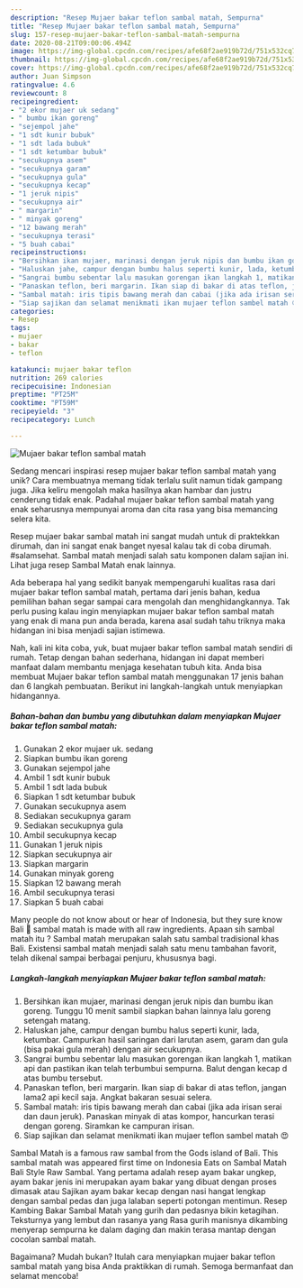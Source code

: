 ```yaml
---
description: "Resep Mujaer bakar teflon sambal matah, Sempurna"
title: "Resep Mujaer bakar teflon sambal matah, Sempurna"
slug: 157-resep-mujaer-bakar-teflon-sambal-matah-sempurna
date: 2020-08-21T09:00:06.494Z
image: https://img-global.cpcdn.com/recipes/afe68f2ae919b72d/751x532cq70/mujaer-bakar-teflon-sambal-matah-foto-resep-utama.jpg
thumbnail: https://img-global.cpcdn.com/recipes/afe68f2ae919b72d/751x532cq70/mujaer-bakar-teflon-sambal-matah-foto-resep-utama.jpg
cover: https://img-global.cpcdn.com/recipes/afe68f2ae919b72d/751x532cq70/mujaer-bakar-teflon-sambal-matah-foto-resep-utama.jpg
author: Juan Simpson
ratingvalue: 4.6
reviewcount: 8
recipeingredient:
- "2 ekor mujaer uk sedang"
- " bumbu ikan goreng"
- "sejempol jahe"
- "1 sdt kunir bubuk"
- "1 sdt lada bubuk"
- "1 sdt ketumbar bubuk"
- "secukupnya asem"
- "secukupnya garam"
- "secukupnya gula"
- "secukupnya kecap"
- "1 jeruk nipis"
- "secukupnya air"
- " margarin"
- " minyak goreng"
- "12 bawang merah"
- "secukupnya terasi"
- "5 buah cabai"
recipeinstructions:
- "Bersihkan ikan mujaer, marinasi dengan jeruk nipis dan bumbu ikan goreng. Tunggu 10 menit sambil siapkan bahan lainnya lalu goreng setengah matang."
- "Haluskan jahe, campur dengan bumbu halus seperti kunir, lada, ketumbar. Campurkan hasil saringan dari larutan asem, garam dan gula (bisa pakai gula merah) dengan air secukupnya."
- "Sangrai bumbu sebentar lalu masukan gorengan ikan langkah 1, matikan api dan pastikan ikan telah terbumbui sempurna. Balut dengan kecap d atas bumbu tersebut."
- "Panaskan teflon, beri margarin. Ikan siap di bakar di atas teflon, jangan lama2 api kecil saja. Angkat bakaran sesuai selera."
- "Sambal matah: iris tipis bawang merah dan cabai (jika ada irisan serai dan daun jeruk). Panaskan minyak di atas kompor, hancurkan terasi dengan goreng. Siramkan ke campuran irisan."
- "Siap sajikan dan selamat menikmati ikan mujaer teflon sambel matah 😍"
categories:
- Resep
tags:
- mujaer
- bakar
- teflon

katakunci: mujaer bakar teflon 
nutrition: 269 calories
recipecuisine: Indonesian
preptime: "PT25M"
cooktime: "PT59M"
recipeyield: "3"
recipecategory: Lunch

---
```



![Mujaer bakar teflon sambal matah](https://img-global.cpcdn.com/recipes/afe68f2ae919b72d/751x532cq70/mujaer-bakar-teflon-sambal-matah-foto-resep-utama.jpg)

Sedang mencari inspirasi resep mujaer bakar teflon sambal matah yang unik? Cara membuatnya memang tidak terlalu sulit namun tidak gampang juga. Jika keliru mengolah maka hasilnya akan hambar dan justru cenderung tidak enak. Padahal mujaer bakar teflon sambal matah yang enak seharusnya mempunyai aroma dan cita rasa yang bisa memancing selera kita.

Resep mujaer bakar sambal matah ini sangat mudah untuk di praktekkan dirumah, dan ini sangat enak banget nyesal kalau tak di coba dirumah. #salamsehat. Sambal matah menjadi salah satu komponen dalam sajian ini. Lihat juga resep Sambal Matah enak lainnya.

Ada beberapa hal yang sedikit banyak mempengaruhi kualitas rasa dari mujaer bakar teflon sambal matah, pertama dari jenis bahan, kedua pemilihan bahan segar sampai cara mengolah dan menghidangkannya. Tak perlu pusing kalau ingin menyiapkan mujaer bakar teflon sambal matah yang enak di mana pun anda berada, karena asal sudah tahu triknya maka hidangan ini bisa menjadi sajian istimewa.


Nah, kali ini kita coba, yuk, buat mujaer bakar teflon sambal matah sendiri di rumah. Tetap dengan bahan sederhana, hidangan ini dapat memberi manfaat dalam membantu menjaga kesehatan tubuh kita. Anda bisa membuat Mujaer bakar teflon sambal matah menggunakan 17 jenis bahan dan 6 langkah pembuatan. Berikut ini langkah-langkah untuk menyiapkan hidangannya.

<!--inarticleads1-->

##### Bahan-bahan dan bumbu yang dibutuhkan dalam menyiapkan Mujaer bakar teflon sambal matah:

1. Gunakan 2 ekor mujaer uk. sedang
1. Siapkan  bumbu ikan goreng
1. Gunakan sejempol jahe
1. Ambil 1 sdt kunir bubuk
1. Ambil 1 sdt lada bubuk
1. Siapkan 1 sdt ketumbar bubuk
1. Gunakan secukupnya asem
1. Sediakan secukupnya garam
1. Sediakan secukupnya gula
1. Ambil secukupnya kecap
1. Gunakan 1 jeruk nipis
1. Siapkan secukupnya air
1. Siapkan  margarin
1. Gunakan  minyak goreng
1. Siapkan 12 bawang merah
1. Ambil secukupnya terasi
1. Siapkan 5 buah cabai


Many people do not know about or hear of Indonesia, but they sure know Bali 🙂 sambal matah is made with all raw ingredients. Apaan sih sambal matah itu ? Sambal matah merupakan salah satu sambal tradisional khas Bali. Existensi sambal matah menjadi salah satu menu tambahan favorit, telah dikenal sampai berbagai penjuru, khususnya bagi. 

<!--inarticleads2-->

##### Langkah-langkah menyiapkan Mujaer bakar teflon sambal matah:

1. Bersihkan ikan mujaer, marinasi dengan jeruk nipis dan bumbu ikan goreng. Tunggu 10 menit sambil siapkan bahan lainnya lalu goreng setengah matang.
1. Haluskan jahe, campur dengan bumbu halus seperti kunir, lada, ketumbar. Campurkan hasil saringan dari larutan asem, garam dan gula (bisa pakai gula merah) dengan air secukupnya.
1. Sangrai bumbu sebentar lalu masukan gorengan ikan langkah 1, matikan api dan pastikan ikan telah terbumbui sempurna. Balut dengan kecap d atas bumbu tersebut.
1. Panaskan teflon, beri margarin. Ikan siap di bakar di atas teflon, jangan lama2 api kecil saja. Angkat bakaran sesuai selera.
1. Sambal matah: iris tipis bawang merah dan cabai (jika ada irisan serai dan daun jeruk). Panaskan minyak di atas kompor, hancurkan terasi dengan goreng. Siramkan ke campuran irisan.
1. Siap sajikan dan selamat menikmati ikan mujaer teflon sambel matah 😍


Sambal Matah is a famous raw sambal from the Gods island of Bali. This sambal matah was appeared first time on Indonesia Eats on Sambal Matah Bali Style Raw Sambal. Yang pertama adalah resep ayam bakar ungkep, ayam bakar jenis ini merupakan ayam bakar yang dibuat dengan proses dimasak atau Sajikan ayam bakar kecap dengan nasi hangat lengkap dengan sambal pedas dan juga lalaban seperti potongan mentimun. Resep Kambing Bakar Sambal Matah yang gurih dan pedasnya bikin ketagihan. Teksturnya yang lembut dan rasanya yang Rasa gurih manisnya dikambing menyerap sempurna ke dalam daging dan makin terasa mantap dengan cocolan sambal matah. 

Bagaimana? Mudah bukan? Itulah cara menyiapkan mujaer bakar teflon sambal matah yang bisa Anda praktikkan di rumah. Semoga bermanfaat dan selamat mencoba!
